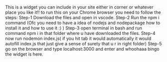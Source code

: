 This is a widget you can include in your site either in corner or whatever place you like it!!
to run this on your Chrome browser you need to follow the steps:
Step-1 Download the files and open in vscode.
Step-2 Run the npm i command (Ofc you need to have a idea of nodejs and nodepackage how to install it and how to use it :) )
Step-3 open terminal in bash and run command npm i in that folder where u have downloaded the files.
Step-4 now run nodemon index.js( if you hit tab it would automatically it would autofill index.js that just give a sense of surety that u r in right folder)
Step-5 go on the browser and type localhost:3000 and enter and whoohaaa bingo the widget is here.
